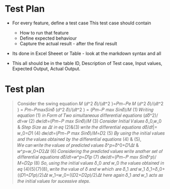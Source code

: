 # Test Plan
* For every feature, define a test case
This test case should contain
    * How to run that feature
    * Define expected behaviour
    * Capture the actual result - after the final result

* Its done in Excel Sheeet or Table - look at the markdown syntax and all
*  This all should be in the table ID, Description of Test case, Input values, Expected Output, Actual Output. 

# Test plan

> Consider the swing equation 
>𝑀 (𝑑^2 𝛿)/(ⅆ𝑡^2 )=𝑃𝑚−𝑃𝑒
>𝑀 (𝑑^2 𝛿)/(ⅆ𝑡^2  )  = 𝑃𝑚−𝑃𝑚𝑎𝑥𝑆𝑖𝑛𝛿
>(𝑑^2 𝛿)/(ⅆ𝑡^2 )  = (𝑃𝑚−𝑃 𝑚𝑎𝑥 𝑆𝑖𝑛𝛿)/𝑀   (1)
>𝑊𝑟𝑖𝑡𝑖𝑛𝑔 𝑒𝑞𝑢𝑎𝑡𝑖𝑜𝑛 (1)  𝑖𝑛 𝐹𝑜𝑟𝑚 𝑜𝑓 𝑇𝑤𝑜 𝑠𝑖𝑚𝑢𝑙𝑡𝑎𝑛𝑒𝑜𝑢𝑠 𝑑𝑖𝑓𝑓𝑒𝑟𝑒𝑛𝑡𝑖𝑎𝑙 𝑒𝑞𝑢𝑎𝑡𝑖𝑜𝑛𝑠 
>(𝑑𝛿^2)/𝑑𝑡=𝑤 (2)        𝑑𝑤/𝑑𝑡=(𝑃𝑚−𝑃 𝑚𝑎𝑥 𝑆𝑖𝑛𝛿)/𝑀  (3)
>𝐶𝑜𝑛𝑠𝑖𝑑𝑒𝑟 𝐼𝑛𝑖𝑡𝑖𝑎𝑙 𝑉𝑎𝑙𝑢𝑒𝑠 𝛿_0,𝑤_0  & 𝑆𝑡𝑒𝑝 𝑆𝑖𝑧𝑒 𝑎𝑠 𝛥𝑡 𝑖𝑛 𝑒𝑞 (2)&(3) 𝑤𝑟𝑖𝑡𝑒 𝑡ℎ𝑒 𝑑𝑖𝑓𝑓𝑒𝑟𝑒𝑛𝑡𝑖𝑎𝑙 𝑒𝑞𝑢𝑎𝑡𝑖𝑜𝑛𝑠
>𝑑𝛿/𝑑𝑡|= 𝑤_0=𝐷1 (4)     𝑑𝑤/𝑑𝑡=(𝑃𝑚−𝑃 𝑚𝑎𝑥 𝑆𝑖𝑛𝛿)/𝑀=𝐷2 (5)
>𝐵𝑦 𝑢𝑠𝑖𝑛𝑔 𝑡ℎ𝑒 𝑖𝑛𝑖𝑡𝑖𝑎𝑙 𝑣𝑎𝑙𝑢𝑒𝑠 𝑎𝑛𝑑 𝑡ℎ𝑒 𝑣𝑎𝑙𝑢𝑒𝑠 𝑜𝑏𝑡𝑎𝑖𝑛𝑒𝑑 𝑏𝑦 𝑡ℎ𝑒 𝑑𝑖𝑓𝑓𝑒𝑟𝑒𝑛𝑡𝑖𝑎𝑙 𝑒𝑞𝑢𝑎𝑡𝑖𝑜𝑛𝑠 (4)  & (5),  
>𝑊𝑒 𝑐𝑎𝑛 𝑤𝑟𝑖𝑡𝑒 𝑡ℎ𝑒 𝑣𝑎𝑙𝑢𝑒𝑠 𝑜𝑓 𝑝𝑟𝑒𝑑𝑖𝑐𝑡𝑒𝑑 𝑣𝑎𝑙𝑢𝑒𝑠 
>𝛿^𝑝=𝛿^0+𝐷1𝛥𝑡 & 𝑤^𝑝=𝑤_0+𝐷2𝛥𝑡 (6)
>𝐶𝑜𝑛𝑠𝑖𝑑𝑒𝑟𝑖𝑛𝑔 𝑡ℎ𝑒 𝑝𝑟𝑒𝑑𝑖𝑐𝑡𝑒𝑑 𝑣𝑎𝑙𝑢𝑒𝑠 𝑤𝑟𝑖𝑡𝑒 𝑎𝑛𝑜𝑡ℎ𝑒𝑟 𝑠𝑒𝑡 𝑜𝑓 𝑑𝑖𝑓𝑓𝑒𝑟𝑒𝑛𝑡𝑖𝑎𝑙 𝑒𝑞𝑢𝑎𝑡𝑖𝑜𝑛𝑠 
>𝑑𝛿/𝑑𝑡=𝑤^𝑝=𝐷1𝑝 (7)  𝑑𝑤/𝑑𝑡=(𝑃𝑚−𝑃 𝑚𝑎𝑥 𝑆𝑖𝑛𝛿^𝑝)/𝑀=𝐷2𝑝 (8) 
>𝑆𝑜, 𝑢𝑠𝑖𝑛𝑔 𝑡ℎ𝑒 𝑖𝑛𝑖𝑡𝑖𝑎𝑙 𝑣𝑎𝑙𝑢𝑒𝑠 𝛿_0  𝑎𝑛𝑑 𝑤_0  𝑡ℎ𝑒 𝑣𝑎𝑙𝑢𝑒𝑠 𝑜𝑏𝑡𝑎𝑖𝑛𝑒𝑑 𝑖𝑛 𝑒𝑞 (4)(5)(7)(8), 𝑤𝑟𝑖𝑡𝑒 𝑡ℎ𝑒 𝑣𝑎𝑙𝑢𝑒 𝑜𝑓 𝛿 𝑎𝑛𝑑 𝑤 
>𝑤ℎ𝑖𝑐ℎ 𝑎𝑟𝑒 𝛿_1  𝑎𝑛𝑑 𝑤_1
>𝛿_1=𝛿_0+((𝐷1+𝐷1𝑝)/2)𝛥𝑡       𝑤_1=𝑤_0+((𝐷2+𝐷2𝑝)/2)𝛥𝑡
>ℎ𝑒𝑟𝑒 𝑎𝑔𝑎𝑖𝑛 𝛿_1  𝑎𝑛𝑑 𝑤_1  𝑎𝑐𝑡𝑠 𝑎𝑠 𝑡ℎ𝑒 𝑖𝑛𝑖𝑡𝑖𝑎𝑙 𝑣𝑎𝑙𝑢𝑒𝑠 𝑓𝑜𝑟 𝑠𝑢𝑐𝑒𝑠𝑠𝑖𝑣𝑒 𝑠𝑡𝑒𝑝𝑠.


